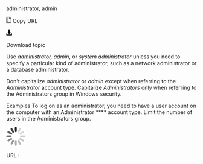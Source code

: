 # 

administrator, admin

![Copy URL](media/administrator-admin/Copy.png)
Copy URL

![Download](media/administrator-admin/Download.png)

Download topic

Use *administrator, admin,* or *system administrator* unless you need to specify a particular kind of administrator, such as a network administrator or a database administrator.

Don't capitalize *administrator* or *admin* except when referring to the *Administrator* account type. Capitalize *Administrators* only when referring to the Administrators group in Windows security.

Examples
To log on as an administrator, you need to have a user account on the computer with an Administrator **** account type. 
Limit the number of users in the Administrators group.

![In progress](media/administrator-admin/activity-large.gif)

URL :
